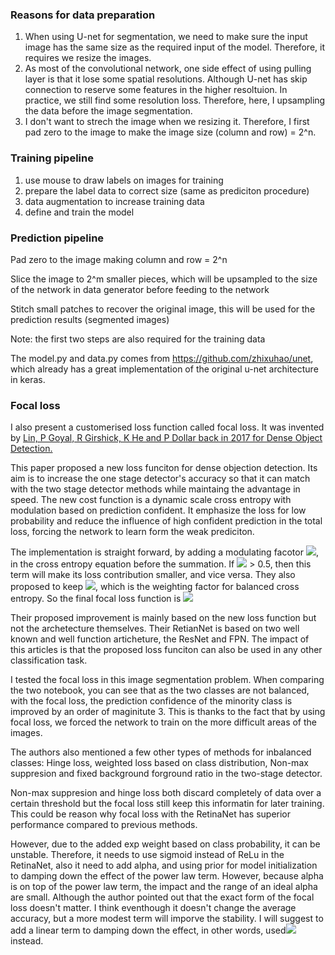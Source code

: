### Reasons for data preparation 
1. When using U-net for segmentation, we need to make sure the input image has the same size as the required input of the model. Therefore, it requires we resize the images.
2. As most of the convolutional network, one side effect of using pulling layer is that it lose some spatial resolutions. Although U-net has skip connection to reserve some features in the higher resoltuion. In practice, we still find some resolution loss. Therefore, here, I upsampling the data before the image segmentation.
3. I don't want to strech the image when we resizing it. Therefore, I first pad zero to the image to make the image size (column and row) = 2^n. 
### Training pipeline
1. use mouse to draw labels on images for training
2. prepare the label data to correct size (same as prediciton procedure)
3. data augmentation to increase training data
4. define and train the model
### Prediction pipeline
Pad zero to the image making column and row = 2^n

Slice the image to 2^m smaller pieces, which will be upsampled to the size of the network in data generator before feeding to the network

Stitch small patches to recover the original image, this will be used for the prediction results (segmented images)

Note: the first two steps are also required for the training data 



The model.py and data.py comes from  https://github.com/zhixuhao/unet, which already has a great implementation of the original u-net architecture in keras.

### Focal loss 
I also present a customerised loss function called focal loss. It was invented by [Lin, P Goyal, R Girshick, K He and P Dollar back in 2017 for Dense Object Detection.](https://arxiv.org/abs/1708.02002)

This paper proposed a new loss funciton for dense objection detection. Its aim is to increase the one stage detector's accuracy so that it can match with the two stage detector methods while maintaing the advantage in speed. The new cost function is a dynamic scale cross entropy with modulation based on prediction confident. It emphasize the loss for low probability and reduce the influence of high confident prediction in the total loss, forcing the network to learn form the weak prediciton. 

The implementation is straight forward, by adding a modulating facotor ![](https://latex.codecogs.com/gif.latex?{_{(1-p{_t})}}^{\gamma&space;}), in the cross entropy equation before the summation. If ![](https://latex.codecogs.com/gif.latex?p_{t}) > 0.5, then this term will make its loss contribution smaller, and vice versa. They also proposed to keep ![](https://latex.codecogs.com/gif.latex?\alpha), which is the weighting factor for balanced cross entropy. So the final focal loss function is ![](https://latex.codecogs.com/gif.latex?FL(p{_t})&space;=&space;-\alpha_{t}(1-p{_t}){^{_{}}\gamma}&space;log(p{_t}))

Their proposed improvement is mainly based on the new loss function but not the archetecture themselves. Their RetianNet is based on two well known and well function articheture, the ResNet and FPN. The impact of this articles is that the proposed loss funciton can also be used in any other classification task. 

I tested the focal loss in this image segmentation problem. When comparing the two notebook, you can see that as the two classes are not balanced, with the focal loss, the prediction confidence of the minority class is improved by an order of maginitute 3. This is thanks to the fact that by using focal loss, we forced the network to train on the more difficult areas of the images. 

The authors also mentioned a few other types of methods for inbalanced classes: Hinge loss, weighted loss based on class distribution, Non-max suppresion and fixed background forground ratio in the two-stage detector. 

Non-max suppresion and hinge loss both discard completely of data over a certain threshold but the focal loss still keep this informatin for later training. This could be reason why focal loss with the RetinaNet has superior performance compared to previous methods. 

However, due to the added exp weight based on class probability, it can be unstable. Therefore, it needs to use sigmoid instead of ReLu in the RetinaNet, also it need to add alpha, and using prior for model initialization to damping down the effect of the power law term. However, because alpha is on top of the power law term, the impact and the range of an ideal alpha are small. Although the author pointed out that the exact form of the focal loss doesn't matter. I think eventhough it doesn't change the average accuracy, but a more modest term will imporve the stability. I will suggest to add a linear term to damping down the effect, in other words, used![](http://bit.ly/2UdifC8) instead.
